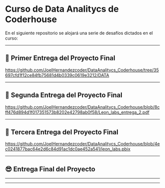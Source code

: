 # Curso de Data Analitycs de Coderhouse

En el siguiente repositorio se alojará una serie de desafíos dictados en el curso:

-----------------------------------------------------------------------------------------------------------------------------------------------------------
## 🥇 Primer Entrega del Proyecto Final

https://github.com/JoelHernandezcoder/DataAnalitycs_Coderhouse/tree/35697cfd1f12ce84fb75681d4b0339c0619e3212/DATA

-----------------------------------------------------------------------------------------------------------------------------------------------------------
## 🥈 Segunda Entrega del Proyecto Final 

https://github.com/JoelHernandezcoder/DataAnalitycs_Coderhouse/blob/8cff476d894d1f017351573b8202e42798ab0f58/Leon_labs_entrega_2.pdf

-----------------------------------------------------------------------------------------------------------------------------------------------------------
##  🥉 Tercera Entrega del Proyecto Final 

https://github.com/JoelHernandezcoder/DataAnalitycs_Coderhouse/blob/4ec0241877bac64e2d6c84d91ac1dc0ae452a541/leon_labs.pbix

-----------------------------------------------------------------------------------------------------------------------------------------------------------
## 😎 Entrega Final del Proyecto

----

-----------------------------------------------------------------------------------------------------------------------------------------------------------
